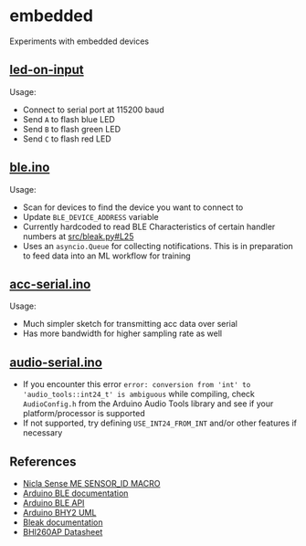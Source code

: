 # embedded
Experiments with embedded devices

## [led-on-input](src/sketches/led-on-input.ino)

Usage:
- Connect to serial port at 115200 baud
- Send `A` to flash blue LED
- Send `B` to flash green LED
- Send `C` to flash red LED

## [ble.ino](src/sketches/ble.ino)

Usage:
- Scan for devices to find the device you want to connect to
- Update `BLE_DEVICE_ADDRESS` variable
- Currently hardcoded to read BLE Characteristics of certain handler numbers at [src/bleak.py#L25](https://github.com/edisonchee/embedded/blob/6e45cd603507757906d9de9db6304679158a970b/src/bleak.py#L25)
- Uses an `asyncio.Queue` for collecting notifications. This is in preparation to feed data into an ML workflow for training

## [acc-serial.ino](src/sketches/acc-serial.ino)

Usage:
- Much simpler sketch for transmitting acc data over serial
- Has more bandwidth for higher sampling rate as well

## [audio-serial.ino](src/sketches/audio-serial.ino)

- If you encounter this error `error: conversion from 'int' to 'audio_tools::int24_t' is ambiguous` while compiling, check `AudioConfig.h` from the Arduino Audio Tools library and see if your platform/processor is supported
- If not supported, try defining `USE_INT24_FROM_INT` and/or other features if necessary

## References
- [Nicla Sense ME SENSOR_ID MACRO](https://docs.arduino.cc/tutorials/nicla-sense-me/cheat-sheet/#sensor-ids)
- [Arduino BLE documentation](https://www.arduino.cc/reference/en/libraries/arduinoble/)
- [Arduino BLE API](https://github.com/arduino-libraries/ArduinoBLE/blob/master/docs/api.md)
- [Arduino BHY2 UML](static/Arduino_BHY2.UML.drawio.svg)
- [Bleak documentation](https://bleak.readthedocs.io/en/latest/index.html)
- [BHI260AP Datasheet](https://www.bosch-sensortec.com/media/boschsensortec/downloads/datasheets/bst-bhi260ap-ds000.pdf)
